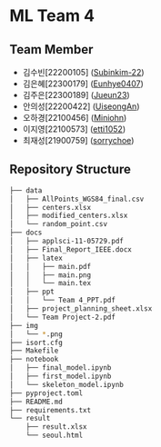 # ML Team 4

## Team Member

- 김수빈[22200105] ([Subinkim-22](https://github.com/Subinkim-22))
- 김은혜[22300179] ([Eunhye0407](https://github.com/Eunhye0407))
- 김주은[22300189] ([Jueun23](https://github.com/Jueun23))
- 안의성[22200422] ([UiseongAn](https://github.com/UiseongAn)) 
- 오하경[22100456] ([Miniohn](https://github.com/Miniohn))
- 이지영[22100573] ([etti1052](https://github.com/etti1052))
- 최재성[21900759] ([sorrychoe](https://github.com/sorrychoe))

## Repository Structure

```bash
├── data
│   ├── AllPoints_WGS84_final.csv
│   ├── centers.xlsx
│   ├── modified_centers.xlsx
│   └── random_point.csv
├── docs
│   ├── applsci-11-05729.pdf
│   ├── Final_Report_IEEE.docx
│   ├── latex
│   │   ├── main.pdf
│   │   ├── main.png
│   │   └── main.tex
│   ├── ppt
│   │   └── Team 4_PPT.pdf
│   ├── project_planning_sheet.xlsx
│   └── Team Project-2.pdf
├── img
│   └── *.png
├── isort.cfg
├── Makefile
├── notebook
│   ├── final_model.ipynb
│   ├── first_model.ipynb
│   └── skeleton_model.ipynb
├── pyproject.toml
├── README.md
├── requirements.txt
└── result
    ├── result.xlsx
    └── seoul.html
```
